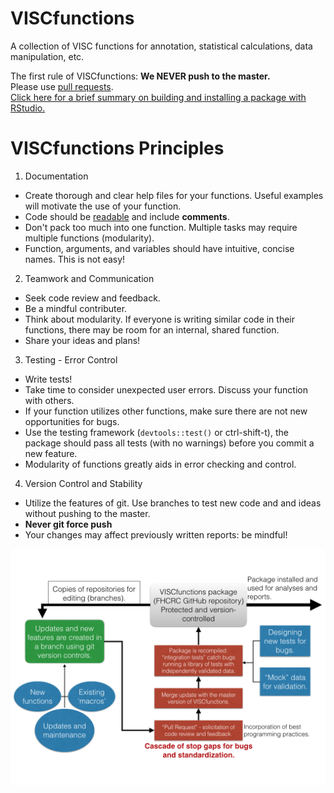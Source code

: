 VISCfunctions
=============

A collection of VISC functions for annotation, statistical calculations, data manipulation, etc.

The first rule of VISCfunctions: **We NEVER push to the master.**    
Please use [pull requests](https://github.com/FredHutch/VISC-Documentation/blob/master/Programming/pull-request-information.md).    
[Click here for a brief summary on building and installing a package with RStudio.](https://github.com/FredHutch/VISC-Documentation/blob/master/Programming/build_and_test_package.md)


VISCfunctions Principles
=============

1. Documentation
  * Create thorough and clear help files for your functions. Useful examples will motivate the use of your function. 
  * Code should be [readable](http://adv-r.had.co.nz/Style.html) and include **comments**.
  * Don't pack too much into one function. Multiple tasks may require multiple functions (modularity).
  * Function, arguments, and variables should have intuitive, concise names. This is not easy! 

2. Teamwork and Communication
 * Seek code review and feedback.
 * Be a mindful contributer.
 * Think about modularity. If everyone is writing similar code in their functions, there may be room for an internal,  shared function.
 * Share your ideas and plans!

3. Testing - Error Control
 * Write tests!
 * Take time to consider unexpected user errors. Discuss your function with others.
 * If your function utilizes other functions, make sure there are not new opportunities for bugs.
 * Use the testing framework (`devtools::test()` or ctrl-shift-t), the package should pass all tests (with no warnings) before you commit a new feature.
 * Modularity of functions greatly aids in error checking and control.

4. Version Control and Stability
 * Utilize the features of git. Use branches to test new code and and ideas without pushing to the master.
 * **Never git force push**
 * Your changes may affect previously written reports: be mindful!

![Image of Yaktocat](https://github.com/FredHutch/VISCfunctions/blob/master/Viscfunction_diagram.png)
